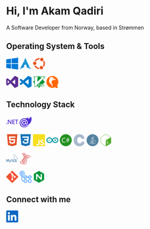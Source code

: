 # Hi, I'm Akam Qadiri

A Software Developer from Norway, based in Strømmen

## Operating System & Tools

<code><a href="https://www.microsoft.com/en-US/windows" target="_blank"><img alt="Windows" title="Windows" src="https://raw.githubusercontent.com/AkamQadiri/AkamQadiri/main/icons/windows.svg" height="32" width="32"></a></code>
<code><a href="https://archlinux.org/" target="_blank"><img alt="Arch Linux" title="Arch Linux" src="https://raw.githubusercontent.com/AkamQadiri/AkamQadiri/main/icons/archlinux.svg" height="32" width="32"></a></code>
<code><a href="https://ubuntu.com/" target="_blank"><img alt="Ubuntu" title="Ubuntu" src="https://raw.githubusercontent.com/AkamQadiri/AkamQadiri/main/icons/ubuntu.svg" height="32" width="32"></a></code>

<code><a href="https://visualstudio.microsoft.com/" target="_blank"><img alt="Visual Studio" title="Visual Studio" src="https://raw.githubusercontent.com/AkamQadiri/AkamQadiri/main/icons/visualstudio.svg" height="32" width="32"></a></code>
<code><a href="https://visualstudio.microsoft.com/" target="_blank"><img alt="Visual Studio Code" title="Visual Studio Code" src="https://raw.githubusercontent.com/AkamQadiri/AkamQadiri/main/icons/visualstudiocode.svg" height="32" width="32"></a></code>
<code><a href="https://www.vim.org/" target="_blank"><img alt="Vim" title="Vim" src="https://raw.githubusercontent.com/AkamQadiri/AkamQadiri/main/icons/vim.svg" height="32" width="32"></a></code>
<code><a href="https://www.qemu.org/" target="_blank"><img alt="QEMU" title="QEMU" src="https://raw.githubusercontent.com/AkamQadiri/AkamQadiri/main/icons/qemu.svg" height="32" width="32"></a></code>

## Technology Stack

<code><a href="https://dotnet.microsoft.com/en-us/" target="_blank"><img alt="Dot net" title="Dot net" src="https://raw.githubusercontent.com/AkamQadiri/AkamQadiri/main/icons/dotnet.svg" height="32" width="32"></a></code>
<code><a href="https://dotnet.microsoft.com/en-us/apps/aspnet/web-apps/blazor" target="_blank"><img alt="Blazor" title="Blazor" src="https://raw.githubusercontent.com/AkamQadiri/AkamQadiri/main/icons/blazor.svg" height="32" width="32"></a></code>

<code><a href="https://en.wikipedia.org/wiki/HTML" target="_blank"><img alt="HTML 5" title="HTML 5" src="https://raw.githubusercontent.com/AkamQadiri/AkamQadiri/main/icons/html5.svg" height="32" width="32"></a></code>
<code><a href="https://en.wikipedia.org/wiki/CSS" target="_blank"><img alt="CSS 3" title="CSS 3" src="https://raw.githubusercontent.com/AkamQadiri/AkamQadiri/main/icons/css3.svg" height="32" width="32"></a></code>
<code><a href="https://www.javascript.com/" target="_blank"><img alt="Javascript" title="Javascript" src="https://raw.githubusercontent.com/AkamQadiri/AkamQadiri/main/icons/javascript.svg" height="32" width="32"></a></code>
<code><a href="https://www.arduino.cc/" target="_blank"><img alt="Arduino" title="Arduino" src="https://raw.githubusercontent.com/AkamQadiri/AkamQadiri/main/icons/arduino.svg" height="32" width="32"></a></code>
<code><a href="https://docs.microsoft.com/en-us/dotnet/csharp/" target="_blank"><img alt="C Sharp" title="C Sharp" src="https://raw.githubusercontent.com/AkamQadiri/AkamQadiri/main/icons/csharp.svg" height="32" width="32"></a></code>
<code><a href="https://en.wikipedia.org/wiki/C_(programming_language)" target="_blank"><img alt="C" title="C" src="https://raw.githubusercontent.com/AkamQadiri/AkamQadiri/main/icons/c.svg" height="32" width="32"></a></code>
<code><a href="https://dev.java/" target="_blank"><img alt="Java" title="Java" src="https://raw.githubusercontent.com/AkamQadiri/AkamQadiri/main/icons/java.svg" height="32" width="32"></a></code>
<code><a href="https://www.gnu.org/software/bash/" target="_blank"><img alt="GNU Bash" title="GNU Bash" src="https://raw.githubusercontent.com/AkamQadiri/AkamQadiri/main/icons/gnubash.svg" height="32" width="32"></a></code>

<code><a href="https://www.mysql.com/" target="_blank"><img alt="MySQL" title="MySQL" src="https://raw.githubusercontent.com/AkamQadiri/AkamQadiri/main/icons/mysql.svg" height="32" width="32"></a></code>
<code><a href="https://www.microsoft.com/en-US/sql-server" target="_blank"><img alt="Microsoft SQL Server" title="Microsoft SQL Server" src="https://raw.githubusercontent.com/AkamQadiri/AkamQadiri/main/icons/microsoftsqlserver.svg" height="32" width="32"></a></code>

<code><a href="https://git-scm.com/" target="_blank"><img alt="Git" title="Git" src="https://raw.githubusercontent.com/AkamQadiri/AkamQadiri/main/icons/git.svg" height="32" width="32"></a></code>
<code><a href="https://github.com/features/actions" target="_blank"><img alt="Github Actions" title="Github Actions" src="https://raw.githubusercontent.com/AkamQadiri/AkamQadiri/main/icons/githubactions.svg" height="32" width="32"></a></code>
<code><a href="https://www.nginx.com/" target="_blank"><img alt="Nginx" title="Nginx" src="https://raw.githubusercontent.com/AkamQadiri/AkamQadiri/main/icons/nginx.svg" height="32" width="32"></a></code>

## Connect with me

<a href="https://www.linkedin.com/in/akam-qadiri-b79722100/" target="_blank"><img alt="LinkedIn" title="LinkedIn" src="https://raw.githubusercontent.com/AkamQadiri/AkamQadiri/main/icons/linkedin.svg" height="32" width="32"></a>
